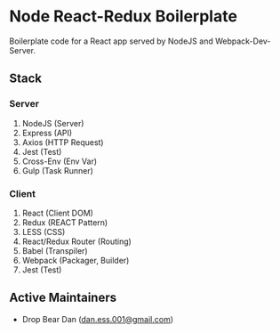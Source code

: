 # Node React-Redux Boilerplate

Boilerplate code for a React app served by NodeJS and Webpack-Dev-Server.

## Stack

### Server
1. NodeJS (Server)
1. Express (API)
1. Axios (HTTP Request)
1. Jest (Test)
1. Cross-Env (Env Var)
1. Gulp (Task Runner)

### Client
1. React (Client DOM)
1. Redux (REACT Pattern)
1. LESS (CSS)
1. React/Redux Router (Routing)
1. Babel (Transpiler)
1. Webpack (Packager, Builder)
1. Jest (Test)

## Active Maintainers
- Drop Bear Dan (dan.ess.001@gmail.com)
